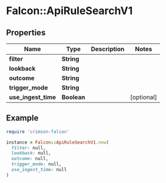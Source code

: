 # Falcon::ApiRuleSearchV1

## Properties

| Name | Type | Description | Notes |
| ---- | ---- | ----------- | ----- |
| **filter** | **String** |  |  |
| **lookback** | **String** |  |  |
| **outcome** | **String** |  |  |
| **trigger_mode** | **String** |  |  |
| **use_ingest_time** | **Boolean** |  | [optional] |

## Example

```ruby
require 'crimson-falcon'

instance = Falcon::ApiRuleSearchV1.new(
  filter: null,
  lookback: null,
  outcome: null,
  trigger_mode: null,
  use_ingest_time: null
)
```

